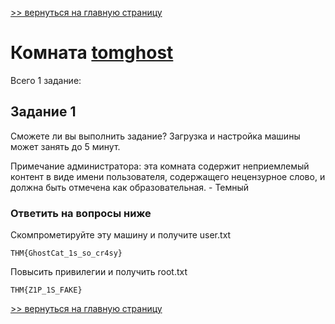 [>> вернуться на главную страницу](https://github.com/BEPb/tryhackme/blob/master/README.md)

# Комната [tomghost](https://tryhackme.com/r/room/tomghost) 

Всего 1 заданиe:
## Задание 1
Сможете ли вы выполнить задание?
Загрузка и настройка машины может занять до 5 минут.



Примечание администратора: эта комната содержит неприемлемый контент в виде имени пользователя, содержащего 
нецензурное слово, и должна быть отмечена как образовательная. - Темный 

### Ответить на вопросы ниже

Скомпрометируйте эту машину и получите user.txt
```commandline
THM{GhostCat_1s_so_cr4sy}
```
Повысить привилегии и получить root.txt
```commandline
THM{Z1P_1S_FAKE}
```

[>> вернуться на главную страницу](https://github.com/BEPb/tryhackme/blob/master/README.md)
